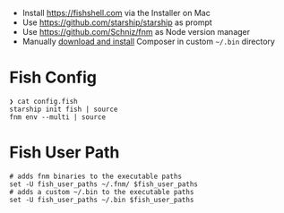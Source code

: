 - Install https://fishshell.com via the Installer on Mac
- Use https://github.com/starship/starship as prompt
- Use https://github.com/Schniz/fnm as Node version manager
- Manually [download and install](https://getcomposer.org/download/) Composer in custom `~/.bin` directory

# Fish Config

```
❯ cat config.fish 
starship init fish | source
fnm env --multi | source
```

# Fish User Path

```
# adds fnm binaries to the executable paths
set -U fish_user_paths ~/.fnm/ $fish_user_paths
# adds a custom ~/.bin to the executable paths
set -U fish_user_paths ~/.bin $fish_user_paths
```
